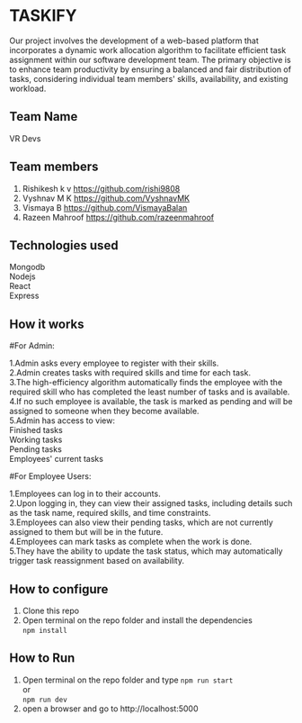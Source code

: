 # TASKIFY

Our project involves the development of a web-based platform that incorporates a dynamic work allocation algorithm to facilitate efficient task assignment within our software development team. The primary objective is to enhance team productivity by ensuring a balanced and fair distribution of tasks, considering individual team members' skills, availability, and existing workload.

## Team Name
  VR Devs

## Team members
1. Rishikesh k v     https://github.com/rishi9808
2. Vyshnav M K       https://github.com/VyshnavMK
3. Vismaya B         https://github.com/VismayaBalan
4. Razeen Mahroof    https://github.com/razeenmahroof
   

## Technologies used
Mongodb <br />
Nodejs <br />
React <br />
Express

## How it works
  #For Admin:

1.Admin asks every employee to register with their skills. <br />
2.Admin creates tasks with required skills and time for each task. <br />
3.The high-efficiency algorithm automatically finds the employee with the required skill who has completed the least number of tasks and is available.<br />
4.If no such employee is available, the task is marked as pending and will be assigned to someone when they become available.<br />
5.Admin has access to view:<br />
    Finished tasks<br />
    Working tasks<br />
    Pending tasks<br />
    Employees' current tasks
    
  #For Employee Users:<br />

1.Employees can log in to their accounts.<br />
2.Upon logging in, they can view their assigned tasks, including details such as the task name, required skills, and time constraints.<br />
3.Employees can also view their pending tasks, which are not currently assigned to them but will be in the future.<br />
4.Employees can mark tasks as complete when the work is done.<br />
5.They have the ability to update the task status, which may automatically trigger task reassignment based on availability.<br />


## How to configure
1. Clone this repo <br /> 
2. Open terminal on the repo folder and install the dependencies  <br /> 
`npm install`

## How to Run
1. Open terminal on the repo folder and type
`npm run start` <br />
or <br />
`npm run dev` <br />
2. open a browser and go to http://localhost:5000
<br />
